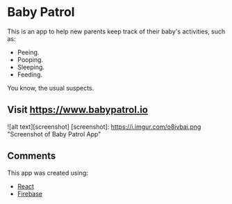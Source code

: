 # Baby Patrol

This is an app to help new parents keep track of their baby's activities, such as:

* Peeing.
* Pooping.
* Sleeping.
* Feeding.

You know, the usual suspects.

## Visit https://www.babypatrol.io

![alt text][screenshot]
[screenshot]: https://i.imgur.com/o8jvbai.png "Screenshot of Baby Patrol App"

## Comments
This app was created using:
* [React](https://reactjs.org)
* [Firebase](https://firebase.google.com)